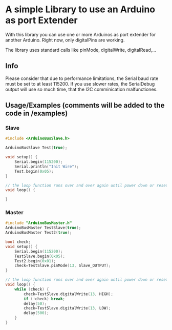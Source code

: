 
# A simple Library to use an Arduino as port Extender

With this library you can use one or more Arduinos as port extender for another Arduino.
Right now, only digitalPins are working.

The library uses standard calls like pinMode, digitalWrite, digitalRead,...

## Info

Please consider that due to performance limitations, the Serial baud rate must be set to at least 115200.
If you use slower rates, the SerialDebug output will use so much time, that the I2C comminication malfunctiones.


## Usage/Examples (comments will be added to the code in /examples)
### Slave

```c++
#include <ArduinoBusSlave.h>

ArduinoBusSlave Test(true);

void setup() {
	Serial.begin(115200);
	Serial.println("Init Wire");
	Test.begin(0x05);
}

// the loop function runs over and over again until power down or reset
void loop() {

}
```

### Master

```c++
#include "ArduinoBusMaster.h"
ArduinoBusMaster TestSlave(true);
ArduinoBusMaster Test2(true);

bool check;
void setup() {
	Serial.begin(115200);
	TestSlave.begin(0x05);
	Test2.begin(0x01);
	check=TestSlave.pinMode(13, Slave_OUTPUT);
}

// the loop function runs over and over again until power down or reset
void loop() {
	while (check) {
		check=TestSlave.digitalWrite(13, HIGH);
		if (!check) break;
		delay(50);
		check=TestSlave.digitalWrite(13, LOW);
		delay(500);
	}
}
```
